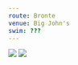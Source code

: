 ```yaml
---
route: Bronte 
venue: Big John's
swim: ???
---
```


<!-- content goes here, uses markdown -->

<!-- images will automatically be shown, if put in images/ttt/. must match the date of the ride, in format YYYY-MM-DD. can be jpg or png -->

![](../images/ttt/2025-04-10.png)
![](../images/ttt/2025-04-10.jpg)
